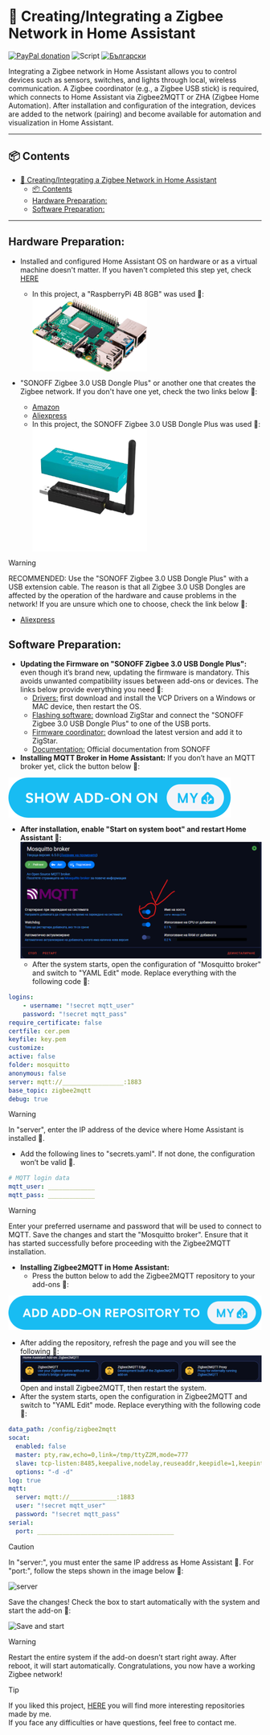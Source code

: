 # 🛜 Creating/Integrating a Zigbee Network in Home Assistant
[![PayPal donation](https://img.shields.io/badge/PayPal-donation-синьо?logo=paypal)](https://www.paypal.com/donate/?hosted_button_id=AAWFZVF2XCP5A)
![Script](https://img.shields.io/badge/logo-yaml-green?logo=yaml)
[![Български](https://img.shields.io/badge/Български-език-green?logo=translate&labelColor=gray&style=flat-square&link=https://example.com/bg)](BG.md)

Integrating a Zigbee network in Home Assistant allows you to control devices such as sensors, switches, and lights through local, wireless communication. A Zigbee coordinator (e.g., a Zigbee USB stick) is required, which connects to Home Assistant via Zigbee2MQTT or ZHA (Zigbee Home Automation). After installation and configuration of the integration, devices are added to the network (pairing) and become available for automation and visualization in Home Assistant.

---

## 📦 Contents

- [🛜 Creating/Integrating a Zigbee Network in Home Assistant](#-creatingintegrating-a-zigbee-network-in-home-assistant)
  - [📦 Contents](#-contents)
  - [Hardware Preparation:](#hardware-preparation)
  - [Software Preparation:](#software-preparation)

---

## Hardware Preparation:

- Installed and configured Home Assistant OS on hardware or as a virtual machine doesn't matter. If you haven't completed this step yet, check [HERE](https://www.home-assistant.io/installation/)
  - In this project, a "RaspberryPi 4B 8GB" was used 🔽:<br> <img align="center" src="/img/RASP PI 4B.png" width="50%" height="50%">


- "SONOFF Zigbee 3.0 USB Dongle Plus" or another one that creates the Zigbee network. If you don't have one yet, check the two links below 🔽:
  - [Amazon](https://www.amazon.de/dp/B09KZX4WSB?ref=ppx_yo2ov_dt_b_fed_asin_title)
  - [Aliexpress](https://de.aliexpress.com/item/1005004266559661.html?spm=a2g0o.productlist.main.1.29cfYELkYELkj7&algo_pvid=d6c4c86f-f945-433c-addd-962a0da0c955&algo_exp_id=d6c4c86f-f945-433c-addd-962a0da0c955-0&pdp_npi=4%40dis%21EUR%2138.16%2120.99%21%21%2140.55%2122.30%21%402103890117306177577828936efd34%2112000028571354347%21sea%21DE%21749630241%21X&curPageLogUid=DHGOVitBimE5&utparam-url=scene%3Asearch%7Cquery_from%3A) 
  - In this project, the SONOFF Zigbee 3.0 USB Dongle Plus was used 🔽: <br> <img align="center" src="/img/Sonoff zigbee3.0 Dongel.png" width="50%" height="50%">
> [!WARNING]
>RECOMMENDED: Use the "SONOFF Zigbee 3.0 USB Dongle Plus" with a USB extension cable. The reason is that all Zigbee 3.0 USB Dongles are affected by the operation of the hardware and cause problems in the network! If you are unsure which one to choose, check the link below 🔽:
>    - [Aliexpress](https://de.aliexpress.com/item/1005007442670601.html?spm=a2g0o.order_list.order_list_main.75.6e4f5c5f9wWYJ0&gatewayAdapt=glo2deu)

## Software Preparation:
- **Updating the Firmware on "SONOFF Zigbee 3.0 USB Dongle Plus":** even though it’s brand new, updating the firmware is mandatory. This avoids unwanted compatibility issues between add-ons or devices. The links below provide everything you need 🔽:
  - [Drivers:](https://www.silabs.com/developer-tools/usb-to-uart-bridge-vcp-drivers?tab=downloads) first download and install the VCP Drivers on a Windows or MAC device, then restart the OS.
  - [Flashing software:](https://zig-star.com/radio-docs/quick-start/#5have-fun) download ZigStar and connect the "SONOFF Zigbee 3.0 USB Dongle Plus" to one of the USB ports.
  - [Firmware coordinator:](https://github.com/Koenkk/Z-Stack-firmware/tree/master/coordinator/Z-Stack_3.x.0/bin) download the latest version and add it to ZigStar.
  - [Documentation:](https://sonoff.tech/wp-content/uploads/2022/11/SONOFF-Zigbee-3.0-USB-dongle-plus-firmware-flashing-.pdf) Official documentation from SONOFF
- **Installing MQTT Broker in Home Assistant:** If you don’t have an MQTT broker yet, click the button below 🔽:<br>
<a href="https://my.home-assistant.io/redirect/supervisor_addon/?addon=core_mosquitto">
    <img align="center" src="/img/button ADD-ON ON.svg" >
</a><br>

- **After installation, enable "Start on system boot" and restart Home Assistant 🔽:**
![Start on system boot](/img/mqtt_autostart.png)
  - After the system starts, open the configuration of "Mosquitto broker" and switch to "YAML Edit" mode. Replace everything with the following code 🔽:

```yaml
logins:
    - username: "!secret mqtt_user"
    password: "!secret mqtt_pass"
require_certificate: false
certfile: cer.pem
keyfile: key.pem
customize:
active: false
folder: mosquitto
anonymous: false
server: mqtt://_________________:1883
base_topic: zigbee2mqtt
debug: true
```
> [!WARNING]
>In "server", enter the IP address of the device where Home Assistant is installed 🔼.
  - Add the following lines to "secrets.yaml". If not done, the configuration won’t be valid 🔽.

```yaml
# MQTT login data
mqtt_user: _____________
mqtt_pass: _____________
```

> [!WARNING]
>Enter your preferred username and password that will be used to connect to MQTT. Save the changes and start the "Mosquitto broker". Ensure that it has started successfully before proceeding with the Zigbee2MQTT installation.
- **Installing Zigbee2MQTT in Home Assistant:**
  - Press the button below to add the Zigbee2MQTT repository to your add-ons 🔽:

[![repo](/img/button%20ADD%20ADD-ON%20REPOSITORY%20TO%20MY.svg)](https://my.home-assistant.io/redirect/supervisor_add_addon_repository/?repository_url=https%3A%2F%2Fgithub.com%2Fzigbee2mqtt%2Fhassio-zigbee2mqtt)
  - After adding the repository, refresh the page and you will see the following 🔽:
![repoo](/img/zigbee2mqtt_repo.png)
Open and install Zigbee2MQTT, then restart the system.
  - After the system starts, open the configuration in Zigbee2MQTT and switch to "YAML Edit" mode. Replace everything with the following code 🔽:

```yaml
data_path: /config/zigbee2mqtt
socat:
  enabled: false
  master: pty,raw,echo=0,link=/tmp/ttyZ2M,mode=777
  slave: tcp-listen:8485,keepalive,nodelay,reuseaddr,keepidle=1,keepintvl=1,keepcnt=5
  options: "-d -d"
log: true
mqtt:
  server: mqtt://_____________:1883  
  user: "!secret mqtt_user"
  password: "!secret mqtt_pass"
serial:
  port: ______________________________________
```

> [!CAUTION]
>In "server:", you must enter the same IP address as Home Assistant 🔼. For "port:", follow the steps shown in the image below 🔽:

![server](/img/patch_usb_port002.gif)

Save the changes! Check the box to start automatically with the system and start the add-on 🔽:

![Save and start](/img/Zegbee_save_and_start.gif)

> [!WARNING]
> Restart the entire system if the add-on doesn’t start right away. After reboot, it will start automatically.
> Congratulations, you now have a working Zigbee network!

> [!TIP]
> If you liked this project, [HERE](https://github.com/Bacard1?tab=repositories) you will find more interesting repositories made by me.<br>
> If you face any difficulties or have questions, feel free to contact me.
